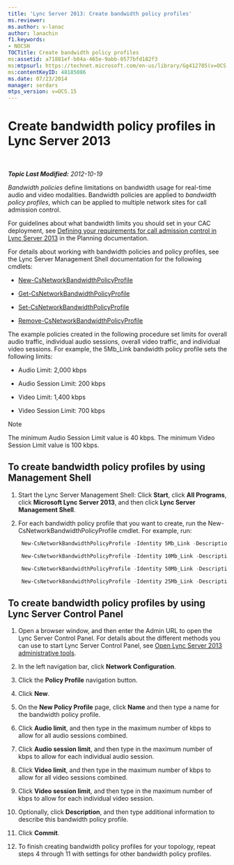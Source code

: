 ```yaml
---
title: 'Lync Server 2013: Create bandwidth policy profiles'
ms.reviewer: 
ms.author: v-lanac
author: lanachin
f1.keywords:
- NOCSH
TOCTitle: Create bandwidth policy profiles
ms:assetid: a71881ef-b04a-465e-9abb-0577bfd182f3
ms:mtpsurl: https://technet.microsoft.com/en-us/library/Gg412785(v=OCS.15)
ms:contentKeyID: 48185086
ms.date: 07/23/2014
manager: serdars
mtps_version: v=OCS.15
---
```


<div data-xmlns="http://www.w3.org/1999/xhtml">

<div class="topic" data-xmlns="http://www.w3.org/1999/xhtml" data-msxsl="urn:schemas-microsoft-com:xslt" data-cs="https://msdn.microsoft.com/">

<div data-asp="https://msdn2.microsoft.com/asp">

# Create bandwidth policy profiles in Lync Server 2013

</div>

<div id="mainSection">

<div id="mainBody">

<span> </span>

_**Topic Last Modified:** 2012-10-19_

*Bandwidth policies* define limitations on bandwidth usage for real-time audio and video modalities. Bandwidth policies are applied to *bandwidth policy profiles*, which can be applied to multiple network sites for call admission control.

For guidelines about what bandwidth limits you should set in your CAC deployment, see [Defining your requirements for call admission control in Lync Server 2013](lync-server-2013-defining-your-requirements-for-call-admission-control.md) in the Planning documentation.

For details about working with bandwidth policies and policy profiles, see the Lync Server Management Shell documentation for the following cmdlets:

  - [New-CsNetworkBandwidthPolicyProfile](https://docs.microsoft.com/powershell/module/skype/New-CsNetworkBandwidthPolicyProfile)

  - [Get-CsNetworkBandwidthPolicyProfile](https://docs.microsoft.com/powershell/module/skype/Get-CsNetworkBandwidthPolicyProfile)

  - [Set-CsNetworkBandwidthPolicyProfile](https://docs.microsoft.com/powershell/module/skype/Set-CsNetworkBandwidthPolicyProfile)

  - [Remove-CsNetworkBandwidthPolicyProfile](https://docs.microsoft.com/powershell/module/skype/Remove-CsNetworkBandwidthPolicyProfile)

The example policies created in the following procedure set limits for overall audio traffic, individual audio sessions, overall video traffic, and individual video sessions. For example, the 5Mb\_Link bandwidth policy profile sets the following limits:

  - Audio Limit: 2,000 kbps

  - Audio Session Limit: 200 kbps

  - Video Limit: 1,400 kbps

  - Video Session Limit: 700 kbps

<div class=" ">


> [!NOTE]  
> The minimum Audio Session Limit value is 40 kbps. The minimum Video Session Limit value is 100 kbps.



</div>

<div>

## To create bandwidth policy profiles by using Management Shell

1.  Start the Lync Server Management Shell: Click **Start**, click **All Programs**, click **Microsoft Lync Server 2013**, and then click **Lync Server Management Shell**.

2.  For each bandwidth policy profile that you want to create, run the New-CsNetworkBandwidthPolicyProfile cmdlet. For example, run:
    
       ```powershell
        New-CsNetworkBandwidthPolicyProfile -Identity 5Mb_Link -Description "BW profile for 5Mb links" -AudioBWLimit 2000 -AudioBWSessionLimit 200 -VideoBWLimit 1400  -VideoBWSessionLimit 700
       ```
    
       ```powershell
        New-CsNetworkBandwidthPolicyProfile -Identity 10Mb_Link -Description "BW profile for 10Mb links" -AudioBWLimit 4000 -AudioBWSessionLimit 200 -VideoBWLimit 2800 -VideoBWSessionLimit 700
       ```
    
       ```powershell
        New-CsNetworkBandwidthPolicyProfile -Identity 50Mb_Link -Description "BW profile for 50Mb links" -AudioBWLimit 20000 -AudioBWSessionLimit 200 -VideoBWLimit 14000 -VideoBWSessionLimit 700
       ```
    
       ```powershell
        New-CsNetworkBandwidthPolicyProfile -Identity 25Mb_Link -Description "BW profile for 25Mb links" -AudioBWLimit 10000 -AudioBWSessionLimit 200 -VideoBWLimit 7000 -VideoBWSessionLimit 700
       ```

</div>

<div>

## To create bandwidth policy profiles by using Lync Server Control Panel

1.  Open a browser window, and then enter the Admin URL to open the Lync Server Control Panel. For details about the different methods you can use to start Lync Server Control Panel, see [Open Lync Server 2013 administrative tools](lync-server-2013-open-lync-server-administrative-tools.md).

2.  In the left navigation bar, click **Network Configuration**.

3.  Click the **Policy Profile** navigation button.

4.  Click **New**.

5.  On the **New Policy Profile** page, click **Name** and then type a name for the bandwidth policy profile.

6.  Click **Audio limit**, and then type in the maximum number of kbps to allow for all audio sessions combined.

7.  Click **Audio session limit**, and then type in the maximum number of kbps to allow for each individual audio session.

8.  Click **Video limit**, and then type in the maximum number of kbps to allow for all video sessions combined.

9.  Click **Video session limit**, and then type in the maximum number of kbps to allow for each individual video session.

10. Optionally, click **Description**, and then type additional information to describe this bandwidth policy profile.

11. Click **Commit**.

12. To finish creating bandwidth policy profiles for your topology, repeat steps 4 through 11 with settings for other bandwidth policy profiles.

</div>

</div>

<span> </span>

</div>

</div>

</div>

